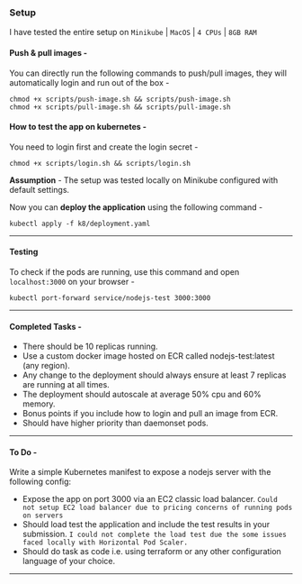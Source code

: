 ### Setup
I have tested the entire setup on `Minikube` | `MacOS` | `4 CPUs` | `8GB RAM`

#### Push & pull images -
You can directly run the following commands to push/pull images, they will automatically login and run out of the box - 
```
chmod +x scripts/push-image.sh && scripts/push-image.sh
chmod +x scripts/pull-image.sh && scripts/pull-image.sh
```

#### How to test the app on kubernetes - 

You need to login first and create the login secret - <br>
```
chmod +x scripts/login.sh && scripts/login.sh
```
**Assumption** - The setup was tested locally on Minikube configured with default settings. <br>

Now you can **deploy the application** using the following command -
```
kubectl apply -f k8/deployment.yaml
```
---

#### Testing

To check if the pods are running, use this command and open `localhost:3000` on your browser - 
```
kubectl port-forward service/nodejs-test 3000:3000
```

---
#### Completed Tasks - 
- There should be 10 replicas running.
- Use a custom docker image hosted on ECR called nodejs-test:latest (any region).
- Any change to the deployment should always ensure at least 7 replicas are running at all times.
- The deployment should autoscale at average 50% cpu and 60% memory.
- Bonus points if you include how to login and pull an image from ECR.
- Should have higher priority than daemonset pods.

---
#### To Do -
Write a simple Kubernetes manifest to expose a nodejs server with the following config:
- Expose the app on port 3000 via an EC2 classic load balancer. `Could not setup EC2 load balancer due to pricing concerns of running pods on servers`
- Should load test the application and include the test results in your submission. `I could not complete the load test due the some issues faced locally with Horizontal Pod Scaler.`
- Should do task as code i.e. using terraform or any other configuration language of your choice.

---
